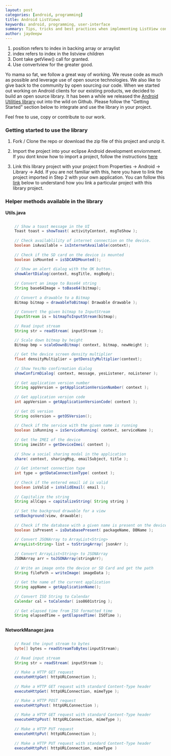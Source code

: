 ```yaml
---
layout: post
categories: [android, programming]
title: Android ListViews
keywords: android, programming, user-interface
summary: Tips, tricks and best practices when implementing ListView control on Android.
author: jaydeepw
---
```


1. position refers to index in backing array or arraylist
2. index refers to index in the listview children
3. Dont take getView() call for granted.
4. Use convertview for the greater good.

Yo mama so fat, we follow a great way of working. We reuse code as much as possible and leverage use of open source technologies. We also like to give back to the community by open sourcing our code. When we started out working on Android clients for our existing products, we decided to build an open source library. It has been a while we released the [Android Utilities library](https://github.com/jaydeepw/android-utils) out into the wild on Github. Please follow the "Getting Started" section below to integrate and use the library in your project.

Feel free to use, copy or contribute to our work.

### Getting started to use the library


1. Fork / Clone the repo or download the zip file of this project and unzip it.

2. Import the project into your eclipse Android development enviornment. If you dont know how to import a project, follow the instructions [here](http://help.eclipse.org/helios/index.jsp?topic=%2Forg.eclipse.platform.doc.user%2Ftasks%2Ftasks-importproject.htm)

3. Link this library project with your project from Properties -> Android -> Library -> Add. If you are not familiar with this, here you have to link the project imported in Step 2 with your own application.
You can follow this [link](http://www.vogella.com/articles/AndroidLibraryProjects/article.html#tutorial_library_usage) below to understand how you link a particular project with this library project.


### Helper methods available in the library


**Utils.java**

```java

    // Show a toast message in the UI
    Toast toast = showToast( activityContext, msgToShow );
  
    // Check availablility of internet connection on the device.
    boolean isAvailable = isInternetAvailable(context);
  
    // Check if the SD card on the device is mounted
    boolean isMounted = isSDCARDMounted();
    
    // Show an alert dialog with the OK button.
    showAlertDialog(context, msgTitle, msgBody);
    
    // Convert an image to Base64 string
    String base64Image = toBase64(bitmap);
    
    // Convert a drawable to a Bitmap
    Bitmap bitmap = drawableToBitmap( Drawable drawable );
    
    // Convert the given bitmap to InputStream
    InputStream is = bitmapToInputStream(bitmap);
    
    // Read input stream
    String str = readStream( inputStream );

    // Scale down bitmap by height
    Bitmap bmp = scaleDownBitmap( context, bitmap, newHeight );
    
    // Get the device screen density multiplier
    float densityMultiplier = getDensityMultiplier(context);
    
    // Show Yes/No confirmation dialog
    showConfirmDialog( context, message, yesListener, noListener );
    
    // Get application version number
    String appVersion = getApplicationVersionNumber( context );
    
    // Get application version code
    int appVersion = getApplicationVersionCode( context );
    
    // Get OS version
    String osVersion = getOSVersion();
    
    // Check if the service with the given name is running
    boolean isRunning = isServiceRunning( context, serviceName );
    
    // Get the IMEI of the device
    String imeiStr = getDeviceImei( context );
    
    // Show a social sharing modal in the application
    share( context, sharingMsg, emailSubject, title );
    
    // Get internet connection type
    int type = getDataConnectionType( context );
  
    // Check if the entered email id is valid
    boolean isValid = isValidEmail( email );
  
    // Capitalize the string
    String allCaps = capitalizeString( String string )
    
    // Set the backgroud drawable for a view
    setBackground(view, drawable);
    
    // Check if the database with a given name is present on the device
    boolean isPresent = isDatabasePresent( packageName, DBName );
    
    // Convert JSONArray to ArrayList<String>
    ArrayList<String> list = toStringArray( jsonArr );
    
    // Convert ArrayList<String> to JSONArray
    JSONArray arr = toJSONArray(stringArr);
    
    // Write an image onto the device or SD Card and get the path
    String filePath = writeImage( imageData );
    
    // Get the name of the current application
    String appName = getApplicationName();
    
    // Convert ISO String to Calendar
    Calendar cal = toCalendar( iso8601string );
    
    // Get elapsed time from ISO formatted time
    String elapsedTime = getElapsedTime( ISOTime );
  
```

**NetworkManager.java**

```java

    // Read the input stream to bytes
    byte[] bytes = readStreamToBytes(inputStream);
    
    // Read input stream
    String str = readStream( inputStream ); 
    
    // Make a HTTP GET request
    executeHttpGet( httpURLConnection );
    
    // Make a HTTP GET request with standard Content-Type header
    executeHttpGet( httpURLConnection, mimeType );

    // Make a HTTP POST request
    executeHttpPost( httpURLConnection );
    
    // Make a HTTP GET request with standard Content-Type header
    executeHttpPost( httpURLConnection, mimeType );
    
    // Make a HTTP PUT request
    executeHttpPut( httpURLConnection );
    
    // Make a HTTP PUT request with standard Content-Type header
    executeHttpPut( httpURLConnection, mimeType )
    
```

